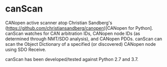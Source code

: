 # canScan

CANopen active scanner atop Christian Sandberg's
(https://github.com/christiansandberg/canopen)[CANopen for Python]. canScan
watches for CAN arbitration IDs, CANopen node IDs (as determined through
NMT/SDO analysis), and CANopen PDOs. canScan can scan the Object Dictionary
of a specified (or discovered) CANopen node using SDO Receive.

canScan has been developed/tested against Python 2.7 and 3.7.
